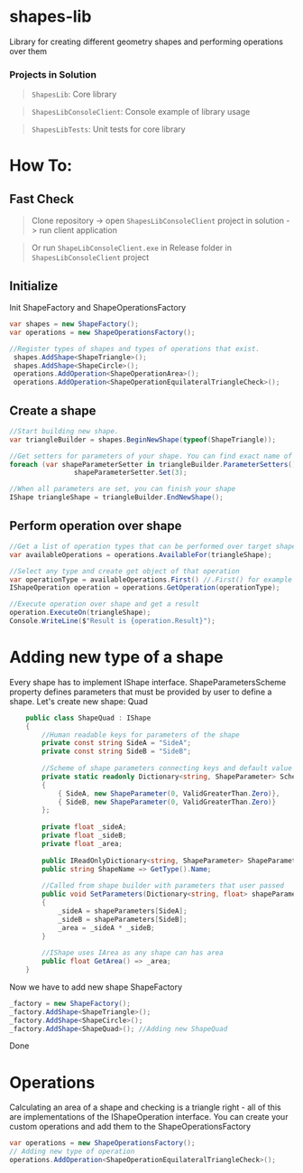 # shapes-lib 

Library for creating different geometry shapes and performing operations over them

### Projects in Solution

> `ShapesLib`: Core library

> `ShapesLibConsoleClient`: Console example of library usage

> `ShapesLibTests`: Unit tests for core library
# How To:

## Fast Check

> Clone repository -> open `ShapesLibConsoleClient` project in solution -> run client application

> Or run `ShapeLibConsoleClient.exe` in Release folder in `ShapesLibConsoleClient` project

## Initialize
Init ShapeFactory and ShapeOperationsFactory
```c#
var shapes = new ShapeFactory();
var operations = new ShapeOperationsFactory();

//Register types of shapes and types of operations that exist.
 shapes.AddShape<ShapeTriangle>();
 shapes.AddShape<ShapeCircle>();
 operations.AddOperation<ShapeOperationArea>();
 operations.AddOperation<ShapeOperationEquilateralTriangleCheck>();
```
## Create a shape
```c#
//Start building new shape.
var triangleBuilder = shapes.BeginNewShape(typeof(ShapeTriangle));

//Get setters for parameters of your shape. You can find exact name of the parameter inside setter object.
foreach (var shapeParameterSetter in triangleBuilder.ParameterSetters())
                shapeParameterSetter.Set(3);

//When all parameters are set, you can finish your shape
IShape triangleShape = triangleBuilder.EndNewShape();
```
## Perform operation over shape
```c#
//Get a list of operation types that can be performed over target shape
var availableOperations = operations.AvailableFor(triangleShape);

//Select any type and create get object of that operation
var operationType = availableOperations.First() //.First() for example
IShapeOperation operation = operations.GetOperation(operationType);

//Execute operation over shape and get a result
operation.ExecuteOn(triangleShape);
Console.WriteLine($"Result is {operation.Result}");
```

# Adding new type of a shape
Every shape has to implement IShape interface.
ShapeParametersScheme property defines parameters that must be provided by user to define a shape.
Let's create new shape: Quad
```c#
    public class ShapeQuad : IShape
    {
        //Human readable keys for parameters of the shape
        private const string SideA = "SideA";
        private const string SideB = "SideB";
        
        //Scheme of shape parameters connecting keys and default value + validation 
        private static readonly Dictionary<string, ShapeParameter> Scheme = new() 
        {
            { SideA, new ShapeParameter(0, ValidGreaterThan.Zero)},
            { SideB, new ShapeParameter(0, ValidGreaterThan.Zero)} 
        };  
        
        private float _sideA;
        private float _sideB;
        private float _area;
        
        public IReadOnlyDictionary<string, ShapeParameter> ShapeParametersScheme => Scheme;
        public string ShapeName => GetType().Name;
        
        //Called from shape builder with parameters that user passed
        public void SetParameters(Dictionary<string, float> shapeParameters)
        {
            _sideA = shapeParameters[SideA];
            _sideB = shapeParameters[SideB];
            _area = _sideA * _sideB;
        }
        
        //IShape uses IArea as any shape can has area
        public float GetArea() => _area;
    }
```

Now we have to add new shape ShapeFactory

```c#
_factory = new ShapeFactory();
_factory.AddShape<ShapeTriangle>();
_factory.AddShape<ShapeCircle>();
_factory.AddShape<ShapeQuad>(); //Adding new ShapeQuad
```
Done

# Operations

Calculating an area of a shape and checking is a triangle right - 
all of this are implementations of the IShapeOperation interface. 
You can create your custom operations and add them to the ShapeOperationsFactory

```c#
var operations = new ShapeOperationsFactory();
// Adding new type of operation
operations.AddOperation<ShapeOperationEquilateralTriangleCheck>();
```